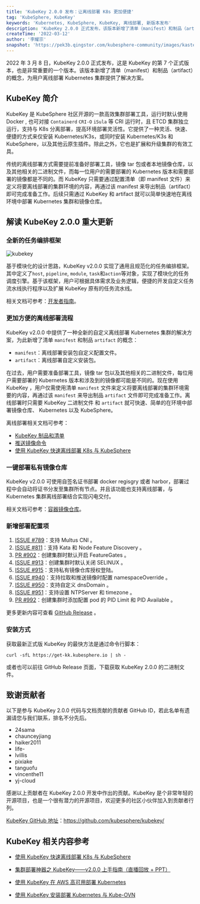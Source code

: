 ```yaml
---
title: 'KubeKey 2.0.0 发布：让离线部署 K8s 更加便捷'
tag: 'KubeSphere, KubeKey'
keywords: 'Kubernetes, KubeSphere, KubeKey, 离线部署, 新版本发布'
description: 'KubeKey 2.0.0 正式发布，该版本新增了清单（manifest）和制品（artifact）的概念，为用户离线部署 Kubernetes 集群提供了解决方案。'
createTime: '2022-03-12'
author: '李耀宗'
snapshot: 'https://pek3b.qingstor.com/kubesphere-community/images/kasten-k10-cover.png'
---
```


2022 年 3 月 8 日，KubeKey 2.0.0 正式发布，这是 KubeKey 的第 7 个正式版本，也是非常重要的一个版本。该版本新增了清单（manifest）和制品（artifact）的概念，为用户离线部署 Kubernetes 集群提供了解决方案。

## KubeKey 简介

KubeKey 是 KubeSphere 社区开源的一款高效集群部署工具，运行时默认使用 Docker , 也可对接 `Containerd` `CRI-O` `iSula` 等 CRI 运行时，且 ETCD 集群独立运行，支持与 K8s 分离部署，提高环境部署灵活性。它提供了一种灵活、快速、便捷的方式来仅安装 Kubernetes/K3s，或同时安装 Kubernetes/K3s 和 KubeSphere，以及其他云原生插件。除此之外，它也是扩展和升级集群的有效工具。

传统的离线部署方式需要提前准备好部署工具，镜像 tar 包或者本地镜像仓库，以及其他相关的二进制文件，而每一位用户的需要部署的 Kubernetes 版本和需要部署的镜像都是不同的。而 KubeKey 只需要通过配置清单（即 manifest 文件）来定义将要离线部署的集群环境的内容，再通过该 manifest 来导出制品（artifact）即可完成准备工作。后续只需通过 KubeKey 和 artifact 就可以简单快速地在离线环境中部署 Kubernetes 集群和镜像仓库。

## 解读 KubeKey 2.0.0 重大更新

### 全新的任务编排框架

![kubekey](https://raw.githubusercontent.com/kubesphere/kubekey/master/docs/img/KubeKey-Architecture.png)

基于模块化的设计思路，KubeKey v2.0.0 实现了通用且规范化的任务编排框架。其中定义了`host`, `pipeline`,  `module`, `task`和`action`等对象，实现了模块化的任务调度引擎。基于该框架，用户可根据具体需求及业务逻辑，便捷的开发自定义任务流水线执行程序以及扩展 KubeKey 原有的任务流水线。

相关文档可参考：[开发者指南](https://github.com/kubesphere/kubekey/blob/master/docs/developer-guide.md)。

### 更加方便的离线部署流程

KubeKey v2.0.0 中提供了一种全新的自定义离线部署 Kubernetes 集群的解决方案，为此新增了清单 `manifest` 和制品 `artifact` 的概念：
* `manifest`：离线部署安装包自定义配置文件。
* `artifact`：离线部署自定义安装包。

在过去，用户需要准备部署工具，镜像 tar 包以及其他相关的二进制文件，每位用户需要部署的 Kubernetes 版本和涉及到的镜像都可能是不同的。现在使用 KubeKey ，用户仅需使用清单 `manifest` 文件来定义将要离线部署的集群环境需要的内容，再通过该 `manifest` 来导出制品 `artifact` 文件即可完成准备工作。离线部署时只需要 KubeKey 二进制文件 和 `artifact` 就可快速、简单的在环境中部署镜像仓库、 Kubernetes 以及 KubeSphere。

离线部署相关文档可参考：
* [KubeKey 制品和清单](https://github.com/kubesphere/kubekey/blob/master/docs/zh/manifest_and_artifact.md)
* [推送镜像命令](https://github.com/kubesphere/kubekey/pull/1094)
* [使用 KubeKey 快速离线部署 K8s 与 KubeSphere](https://mp.weixin.qq.com/s/hjtNfSRVYH1O2o_dj6ET4A)

### 一键部署私有镜像仓库

KubeKey v2.0.0 可使用自签名证书部署 docker regisgry 或者 harbor，部署过程中会自动将证书分发至集群所有节点。并且该功能也支持离线部署，与 Kubernetes 集群离线部署结合实现闪电交付。

相关文档可参考：[容器镜像仓库](https://github.com/kubesphere/kubekey/blob/master/docs/registry.md)。

### 新增部署配置项

1. [ISSUE #789](https://github.com/kubesphere/kubekey/issues/789)：支持 Multus CNI 。
2. [ISSUE #811](https://github.com/kubesphere/kubekey/issues/811)：支持 Kata 和 Node Feature Discovery 。
3. [PR #902](https://github.com/kubesphere/kubekey/pull/902)：创建集群时默认开启 FeatureGates 。
4. [ISSUE #913](https://github.com/kubesphere/kubekey/issues/913)：创建集群时默认关闭 SELINUX 。
5. [ISSUE #915](https://github.com/kubesphere/kubekey/issues/915)：支持私有镜像仓库授权登陆。
6. [ISSUE #940](https://github.com/kubesphere/kubekey/issues/940)：支持拉取和推送镜像时配置 namespaceOverride 。
7. [ISSUE #950](https://github.com/kubesphere/kubekey/issues/950)：支持自定义 dnsDomain 。
8. [ISSUE #951](https://github.com/kubesphere/kubekey/issues/951)：支持设置 NTPServer 和 timezone 。
9. [PR #992](https://github.com/kubesphere/kubekey/pull/992)：创建集群时添加配置 pod 的 PID Limit 和 PID Available 。

更多更新内容可查看 [GitHub Release](https://github.com/kubesphere/kubekey/releases/tag/v2.0.0) 。


### 安装方式

获取最新正式版 KubeKey 的最快方法是通过命令行脚本：

```
curl -sfL https://get-kk.kubesphere.io | sh -
```

或者也可以前往 GitHub Release 页面，下载获取 KubeKey 2.0.0 的二进制文件。


## 致谢贡献者

以下是参与 KubeKey 2.0.0 代码与文档贡献的贡献者 GitHub ID，若此名单有遗漏请您与我们联系，排名不分先后。
* 24sama
* chaunceyjiang
* haiker2011
* life-
* lvillis
* pixiake
* tanguofu
* vincenthe11
* yj-cloud

感谢以上贡献者在 KubeKey 2.0.0 开发中作出的贡献。KubeKey 是个非常年轻的开源项目，也是一个很有潜力的开源项目，欢迎更多的社区小伙伴加入到贡献者行列。

[KubeKey GitHub 地址](https://github.com/kubesphere/kubekey/)：https://github.com/kubesphere/kubekey/


## KubeKey 相关内容参考

- [使用 KubeKey 快速离线部署 K8s 与 KubeSphere](https://kubesphere.com.cn/blogs/deploying-kubesphere-clusters-offline-with-kubekey/)

- [集群部署神器之 KubeKey——v2.0.0 上手指南（直播回放 + PPT）](https://kubesphere.com.cn/live/kubekey1209-live/)

- [使用 KubeKey 在 AWS 高可用部署 Kubernetes](https://kubesphere.com.cn/blogs/aws-kubernetes/)

- [使用 KubeKey 安装部署 Kubernetes 与 Kube-OVN](https://kubesphere.com.cn/blogs/use-kubekey-to-install-and-deploy-kubernetes-and-kubeovn/)